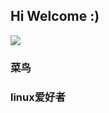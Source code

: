 ## Hi Welcome :)

![](https://github-readme-stats.vercel.app/api/top-langs/?username=Flandrescav&theme=dark&layout=compact)

### 菜鸟
### linux爱好者
